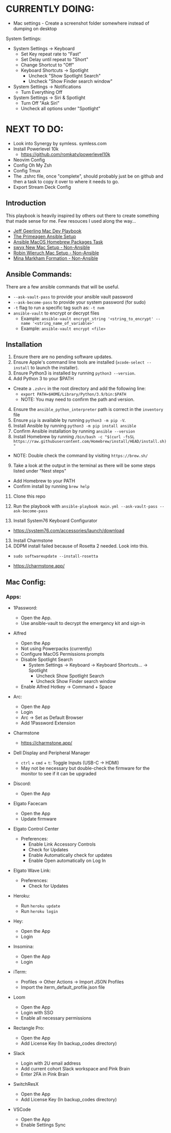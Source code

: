 # CURRENTLY DOING:

- Mac settings - Create a screenshot folder somewhere instead of dumping on desktop

System Settings:

- System Settings -> Keyboard
  - Set Key repeat rate to "Fast"
  - Set Delay until repeat to "Short"
  - Change Shortcut to "Off"
  - Keyboard Shortcuts -> Spotlight
    - Uncheck "Show Spotlight Search"
    - Uncheck "Show Finder search window"
- System Settings -> Notifications
  - Turn Everything Off
- System Settings -> Siri & Spotlight
  - Turn Off "Ask Siri"
  - Uncheck all options under "Spotlight"

# NEXT TO DO:

- Look into Synergy by symless. symless.com
- Install Powerlevel 10k
  - https://github.com/romkatv/powerlevel10k
- Neovim Config
- Config Oh My Zsh
- Config Tmux
- The .zshrc file, once "complete", should probably just be on github and then a task to copy it over to where it needs to go.
- Export Stream Deck Config

## Introduction

This playbook is heavily inspired by others out there to create something that made sense for me. Few resouces I used along the way...

- [Jeff Geerling Mac Dev Playbook](https://github.com/geerlingguy/mac-dev-playbook)
- [The Primeagen Ansible Setup](https://github.com/ThePrimeagen/ansible)
- [Ansible MacOS Homebrew Packages Task](https://gist.github.com/mrlesmithjr/f3c15fdd53020a71f55c2032b8be2eda)
- [swyx New Mac Setup - Non-Ansible](https://www.swyx.io/new-mac-setup-2021)
- [Robin Wieruch Mac Setup - Non-Ansible](https://www.robinwieruch.de/mac-setup-web-development/)
- [Mina Markham Formation - Non-Ansible](https://github.com/minamarkham/formation)

## Ansible Commands:

There are a few ansible commands that will be useful.

- `--ask-vault-pass` to provide your ansible vault password
- `--ask-become-pass` to provide your system password (for sudo)
- `-t` flag to run a specific tag such as: `-t nvm`
- `ansible-vault` to encrypt or decrypt files
  - Example: `ansible-vault encrypt_string '<string_to_encrypt' --name '<string_name_of_variable>'`
  - Example: `ansible-vault encrypt <file>`

## Installation

1. Ensure there are no pending software updates.
2. Ensure Apple's command line tools are installed (`xcode-select --install` to launch the installer).
3. Ensure Python3 is installed by running `python3 --version`.
4. Add Python 3 to your $PATH

- Create a `.zshrc` in the root directory and add the following line:
  - `export PATH=$HOME/Library/Python/3.9/bin:$PATH`
  - NOTE: You may need to confirm the path and version.

4. Ensure the `ansible_python_interpreter` path is correct in the `inventory` file
5. Ensure `pip` is available by running `python3 -m pip -V`.
6. Install Ansible by running `python3 -m pip install ansible`
7. Confirm Ansible installation by running `ansible --version`
8. Install Homebrew by running `/bin/bash -c "$(curl -fsSL https://raw.githubusercontent.com/Homebrew/install/HEAD/install.sh)"`

- NOTE: Double check the command by visiting `https://brew.sh/`

9. Take a look at the output in the terminal as there will be some steps listed under "Nest steps"
  - Add Homebrew to your PATH
  - Confirm install by running `brew help`
11. Clone this repo
12. Run the playbook with `ansible-playbook main.yml --ask-vault-pass --ask-become-pass`

13. Install System76 Keyboard Configurator

- https://system76.com/accessories/launch/download

13. Install Charmstone
14. DDPM install failed because of Rosetta 2 needed. Look into this.
  - `sudo softwareupdate --install-rosetta`

- https://charmstone.app/

## Mac Config:

### Apps:

- 1Password:
  - Open the App.
  - Use ansible-vault to decrypt the emergency kit and sign-in
- Alfred
  - Open the App
  - Not using Powerpacks (currently)
  - Configure MacOS Permissions prompts
  - Disable Spotlight Search
    - System Settings -> Keyboard -> Keyboard Shortcuts... -> Spotlight
      - Uncheck Show Spotlight Search
      - Uncheck Show Finder search window
  - Enable Alfred Hotkey -> Command + Space
- Arc:
  - Open the App
  - Login
  - Arc -> Set as Default Browser
  - Add 1Password Extension
- Charmstone
  - https://charmstone.app/
- Dell Display and Peripheral Manager
  - `ctrl` + `cmd` + `t`: Toggle Inputs (USB-C -> HDMI)
  - May not be necessary but double-check the firmware for the monitor to see if it can be upgraded
- Discord:
  - Open the App
- Elgato Facecam
  - Open the App
  - Update firmware
- Elgato Control Center
  - Preferences:
    - Enable Link Accessory Controls
    - Check for Updates
    - Enable Automatically check for updates
    - Enable Open automatically on Log In
- Elgato Wave Link:

  - Preferences:
    - Check for Updates

- Heroku:

  - Run `heroku update`
  - Run `heroku login`

- Hey:

  - Open the App
  - Login

- Insomina:
  - Open the App
  - Login
- iTerm:

  - Profiles -> Other Actions -> Import JSON Profiles
  - Import the iterm_default_profile.json file

- Loom
  - Open the App
  - Login with SSO
  - Enable all necessary permissions
- Rectangle Pro:

  - Open the App
  - Add License Key (In backup_codes directory)

- Slack
  - Login with 2U email address
  - Add current cohort Slack workspace and Pink Brain
  - Enter 2FA in Pink Brain

- SwitchResX
  - Open the App
  - Add License Key (In backup_codes directory)
- VSCode
  - Open the App
  - Enable Settings Sync
